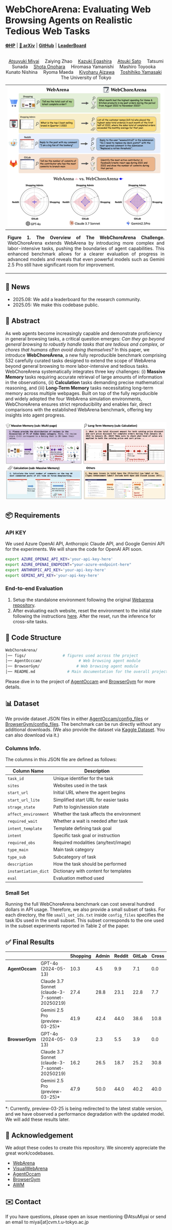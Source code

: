 # WebChoreArena: Evaluating Web Browsing Agents on Realistic Tedious Web Tasks
[**🌐HP**](https://webchorearena.github.io/) | [**📖 arXiv**](https://arxiv.org/abs/2506.01952) | [**GitHub**](https://github.com/WebChoreArena/WebChoreArena) | [**LeaderBoard**](https://docs.google.com/spreadsheets/d/1RGyJ0QOxGj196KTfUK0SZeVl5IkM928_38wzIkQVxCs/edit)


<p align="center" width="100%">

</p>

<div>
<div align="center">
<br>
    <a href='https://atsumiyai.github.io/' target='_blank'>Atsuyuki Miyai</a>&emsp;
    Zaiying Zhao&emsp;
    <a href='https://www.sri.inf.ethz.ch/people/kazuki' target='_blank'>Kazuki Egashira</a>&emsp;
    <a href='https://atsukisato.github.io/' target='_blank'>Atsuki Sato</a>&emsp;
    Tatsumi Sunada&emsp;
    <a href='https://www.linkedin.com/in/shota-onohara/' target='_blank'>Shota Onohara</a>&emsp;
    Hiromasa Yamanishi&emsp;
    Mashiro Toyooka&emsp;
    Kunato Nishina&emsp;
    Ryoma Maeda&emsp;
    <a href='https://scholar.google.co.jp/citations?user=CJRhhi0AAAAJ&hl=en' target='_blank'>Kiyoharu Aizawa</a>&emsp;
    <a href='https://scholar.google.co.jp/citations?hl=ja&user=rE9iY5MAAAAJ&view_op=list_works' target='_blank'>Toshihiko Yamasaki</a>&emsp;
</div>
<div align="center">
    The University of Tokyo
    <br>
</div>


| ![teaser.png](figs/overview.png) |
|:---|
| <p align="justify"><b>Figure 1. The Overview of The WebChoreArena Challenge.</b> WebChoreArena extends WebArena by introducing more complex and labor-intensive tasks, pushing the boundaries of agent capabilities. This enhanced benchmark allows for a clearer evaluation of progress in advanced models and reveals that even powerful models such as Gemini 2.5 Pro still have significant room for improvement.

## 🚀 News
- 2025.08: We add a leaderboard for the research community.
- 2025.05: We make this codebase public.


## 📕 Abstract
As web agents become increasingly capable and demonstrate proficiency in general browsing tasks, a critical question emerges: *Can they go beyond general browsing to robustly handle tasks that are tedious and complex, or chores that humans often avoid doing themselves?* In this paper, we introduce **WebChoreArena**, a new fully reproducible benchmark comprising 532 carefully curated tasks designed to extend the scope of WebArena beyond general browsing to more labor-intensive and tedious tasks. WebChoreArena systematically integrates three key challenges: (i) **Massive Memory** tasks requiring accurate retrieval of large amounts of information in the observations, (ii) **Calculation** tasks demanding precise mathematical reasoning, and (iii) **Long-Term Memory** tasks necessitating long-term memory across multiple webpages. Built on top of the fully reproducible and widely adopted the four WebArena simulation environments, 
WebChoreArena ensures strict reproducibility and enables fair, direct comparisons with the established WebArena benchmark, offering key insights into agent progress.



![task_type.png](figs/task_type.png)

## 📦 Requirements

### API KEY
We used Azure OpenAI API, Anthoropic Claude API, and Google Gemini API for the experiments. We will share the code for OpenAI API soon.

```bash
export AZURE_OPENAI_API_KEY='your-api-key-here'
export AZURE_OPENAI_ENDPOINT="your-azure-endpoint-here"
export ANTHROPIC_API_KEY='your-api-key-here'
export GEMINI_API_KEY='your-api-key-here'
```

### End-to-end Evaluation
1. Setup the standalone environment following the original [Webarena repository](https://github.com/web-arena-x/webarena/blob/main/environment_docker/README.md).
2. After evaluating each website, reset the environment to the initial state following the instructions [here](https://github.com/web-arena-x/webarena/blob/main/environment_docker/README.md#environment-reset). After the reset, run the inference for cross-site tasks.


## 📂 Code Structure
```bash
WebChoreArena/
│── figs/                # figures used across the project
│── AgentOcccam/                # Web browsing agent module
│── BrowserGym/                # Web browsing agent module
│── README.md              # Main documentation for the overall project
```
Please dive in to the project of [AgentOccam](./agentocccam/) and [BrowserGym](./browsergym/) for more details.

## 📊 Dataset
We provide dataset JSON files in either [AgentOccam/config_files](./AgentOccam/config_files) or [BrowserGym/config_files](./BrowserGym/config_files). The benchmark can be run directly without any additional downloads.
(We also provide the dataset via [Kaggle Dataset](https://www.kaggle.com/datasets/miatsu/webchorearena-json-files). You can also download via it.)


### Columns Info.

The columns in this JSON file are defined as follows:

| Column Name         | Description |
|---------------------|-------------|
| `task_id`           | Unique identifier for the task |
| `sites`             | Websites used in the task |
| `start_url`         | Initial URL where the agent begins |
| `start_url_lite`    | Simplified start URL for easier tasks |
| `strage_state`      | Path to login/session state |
| `affect_environment`| Whether the task affects the environment |
| `required_wait`     | Whether a wait is needed after task |
| `intent_template`   | Template defining task goal |
| `intent`            | Specific task goal or instruction |
| `required_obs`      | Required modalities (any/text/image) |
| `type_main`         | Main task category |
| `type_sub`          | Subcategory of task |
| `description`       | How the task should be performed |
| `instantiation_dict`| Dictionary with content for templates |
| `eval`              | Evaluation method used |

### Small Set
Running the full WebChoreArena benchmark can cost several hundred dollars in API usage. Therefore, we also provide a small subset of tasks. For each directory, the file `small_set_ids.txt` inside `config_files` specifies the task IDs used in the small subset. This subset corresponds to the one used in the subset experiments reported in Table 2 of the paper.


## ✅ Final Results


|               |                  | Shopping | Admin | Reddit | GitLab | Cross | Overall |
|---------------|------------------|----------|-------|--------|--------|--------|---------|
| **AgentOccam**| GPT-4o (2024-05-13)         | 10.3     | 4.5   | 9.9    | 7.1    | 0.0    | 6.8     |
|               | Claude 3.7 Sonnet (claude-3-7-sonnet-20250219)| 27.4     | 28.8  | 23.1   | 22.8   | 7.7    | 23.5    |
|               | Gemini 2.5 Pro (preview-03-25)*  | 41.9     | 42.4  | 44.0   | 38.6   | 10.8   | 37.8    |
| **BrowserGym**| GPT-4o (2024-05-13)     | 0.9      | 2.3   | 5.5    | 3.9    | 0.0    | 2.6     |
|               | Claude 3.7 Sonnet (claude-3-7-sonnet-20250219)| 16.2     | 26.5  | 18.7   | 25.2   | 30.8   | 23.1    |
|               | Gemini 2.5 Pro (preview-03-25)*  | 47.9     | 50.0  | 44.0   | 40.2   | 40.0   | 44.9    |

*: Currently, preview-03-25 is being redirected to the latest stable version, and we have observed a performance degradation with the updated model. We will add these results later.


## 🤝 Acknowledgement
We adopt these codes to create this repository. We sincerely appreciate the great work/codebases.
* [WebArena](https://github.com/web-arena-x/webarena/tree/main)
* [VisualWebArena](https://github.com/web-arena-x/visualwebarena/tree/main)
* [AgentOccam](https://github.com/amazon-science/AgentOccam)
* [BrowserGym](https://github.com/ServiceNow/BrowserGym)
* [AWM](https://github.com/zorazrw/agent-workflow-memory)



## ✉️ Contact
If you have questions, please open an issue mentioning @AtsuMiyai or send an email to miyai[at]cvm.t.u-tokyo.ac.jp
